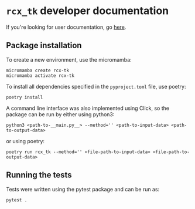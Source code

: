 # `rcx_tk` developer documentation

If you're looking for user documentation, go [here](README.md).

## Package installation

To create a new environment, use the micromamba:

```console
micromamba create rcx-tk
micromamba activate rcx-tk
```
To install all dependencies specified in the `pyproject.toml` file, use poetry:

```console
poetry install
```

A command line interface was also implemented using Click, so the package can be run by either using python3:

```console
python3 <path-to-__main.py__> --method='' <path-to-input-data> <path-to-output-data>
```

or using poetry:

```console
poetry run rcx_tk --method='' <file-path-to-input-data> <file-path-to-output-data>
```

## Running the tests

Tests were written using the pytest package and can be run as:

```shell
pytest .
```
